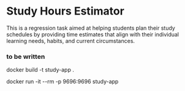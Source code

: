 # Study Hours Estimator

This is a regression task aimed at helping students plan their study schedules by providing time estimates that align with their individual learning needs, habits, and current circumstances.

### to be written

docker build -t study-app .

docker run -it --rm -p 9696:9696 study-app